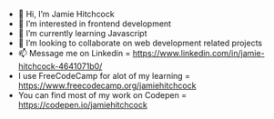 - 👋 Hi, I’m Jamie Hitchcock
- 👀 I’m interested in frontend development
- 🌱 I’m currently learning Javascript
- 💞️ I’m looking to collaborate on web development related projects
- 📫 Message me on Linkedin = https://www.linkedin.com/in/jamie-hitchcock-4641071b0/
- I use FreeCodeCamp for alot of my learning = https://www.freecodecamp.org/jamiehitchcock
- You can find most of my work on Codepen = https://codepen.io/jamiehitchcock
